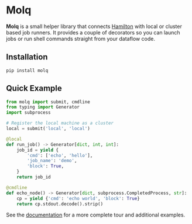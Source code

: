 # Molq

**Molq** is a small helper library that connects [Hamilton](https://hamilton.dagworks.io) with local or cluster based job runners. It provides a couple of decorators so you can launch jobs or run shell commands straight from your dataflow code.

## Installation

```
pip install molq
```

## Quick Example

```python
from molq import submit, cmdline
from typing import Generator
import subprocess

# Register the local machine as a cluster
local = submit('local', 'local')

@local
def run_job() -> Generator[dict, int, int]:
    job_id = yield {
        'cmd': ['echo', 'hello'],
        'job_name': 'demo',
        'block': True,
    }
    return job_id

@cmdline
def echo_node() -> Generator[dict, subprocess.CompletedProcess, str]:
    cp = yield {'cmd': 'echo world', 'block': True}
    return cp.stdout.decode().strip()
```

See the [documentation](docs/index.md) for a more complete tour and additional examples.
